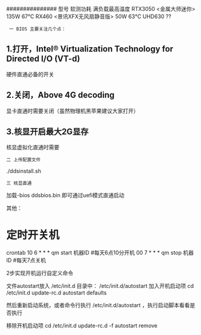 

############### 型号       软测功耗     满负载最高温度
RTX3050 <金属大师迷你>        135W        67℃
RX460 <景讯XFX无风扇静音版>     50W        63℃
UHD630 <IGPU>             ??        

`` 一 BIOS 主要关注几个点：``

## 1.打开，Intel® Virtualization Technology for Directed I/O (VT-d)
硬件直通必备的开关
## 2.关闭，Above 4G decoding
显卡直通时需要关闭（虽然物理机黑苹果建议大家打开）
## 3.核显开启最大2G显存
核显虚拟化直通时需要



`` 二 上传配置文件 ``

./ddsinstall.sh


`` 三 核显直通 ``



 加载-bios ddsbios.bin 即可通过uefi模式直通启动
  
  
  
  
  
  
  
  
  
  
  
  
  
  
  
  
  
  
  其他：
  
# 定时开关机
crontab
10 6 * * * qm start 机器ID #每天6点10分开机
00 7 * * * qm stop 机器ID #每天7点关机











2步实现开机运行自定义命令


文件autostart放入 /etc/init.d 目录中：
/etc/init.d/autostart
加入开机启动项
cd /etc/init.d
update-rc.d autostart defaults

然后重新启动系统，或者命令行执行 /etc/init.d/autostart ，执行启动脚本看看是否执行




移除开机启动项
cd /etc/init.d
update-rc.d -f autostart remove
